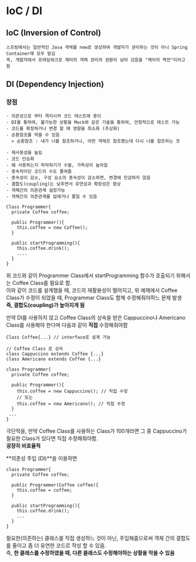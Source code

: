 # IoC / DI

## IoC (Inversion of Control)
```
스프링에서는 일반적인 Java 객체를 new로 생성하여 개발자가 관리하는 것이 아니 Spring Container에 모두 맡김
즉, 개발자에서 프레임워크로 제어의 객체 관리의 권환이 넘어 갔음을 "제어의 역전"이라고 함
```   


## DI (Dependency Injection)
### 장점
```
- 의존성으로 부터 격리시켜 코드 테스트에 용이
- DI를 통하여, 불가능한 상황을 Mock와 같은 기술을 통하여, 안정적으로 테스트 가능
- 코드를 확장하거나 변경 할 때 영향을 최소화 (추상화)
- 순환참조를 막을 수 있음
  > 순환참조 : 내가 나를 참조하거나, 어떤 객체르 참조했는데 다시 나를 참조하는 것
  
- 재사용성을 높임
- 코드 단순화
- 왜 사용하는지 파악하기가 수월, 가독성이 높아짐
- 종속적이던 코드의 수도 줄여줌
- 종속성이 감소, 구성 요소의 종속성이 감소하면, 변경에 민감하지 않음
- 결합도(coupling)는 낮추면서 유연성과 확장성은 향상
- 객체간의 의존관계 설정가능
- 객체간의 의존관계를 없애거나 줄일 수 있음
```

```
Class Programmer{
  private Coffee coffee;
  
  public Programmer(){
    this.coffee = new Coffee();
  }
  
  public startProgramming(){
    this.coffee.drink();
    ....
  }
}
```
위 코드와 같이 Programmer Class에서 startProgramming 함수가 호출되기 위해서는 Coffee Class를 필요로 함.    
이와 같이 코드를 설계했을 때, 코드의 재활용성이 떨어지고, 위 예제에서 Coffee Class가 수정이 되었을 때, Programmar Class도 함께 수정해줘야하느 문제 발생     
**즉, 결합도(coupling)가 높아지게 됨**


만약 DI를 사용하지 않고 Coffee Class의 상속을 받은 Cappuccino나 Americano Class를 사용해야 한다며 다음과 같이 **직접** 수정해줘야함      
```
Class Coffee{...} // interface로 설계 가능
 
// Coffee Class 로 상속
class Cappuccino extends Coffee {...}
class Americano extends Coffee {...}

class Programmer{
  private Coffee coffee;
  
  public Programmer(){
    this.coffee = new Cappuccino(); // 직접 수정
    // 또는
    this.coffee = new Americano(); // 직접 수정
  }
 ...
}
```

극단적을, 만약 Coffee Class를 사용하는 Class가 100개라면 그 중 Cappuccino가 필요한 Class가 있다면 직접 수정해줘야함.   
**굉장히 비효율적**   

**의존성 주입 (DI)**을 이용하면 
```
class Programmer{
  private Coffee coffee;
  
  public Programmer(Coffee coffee){
    this.coffee = coffee;
  }
  
  public startProgramming(){
    this.coffee.drink();
    ...
  }
}
```

   
필요한(의존하는) 클래스를 직접 생성하느 것이 아닌, 주입해줌으로써 객체 간의 결합도를 줄이고 좀 더 유연한 코드르 작성 할 수 있음.    
즉, **한 클래스를 수정하였을 때, 다른 클래스도 수정해야하는 상황을 막을 수 있음**
